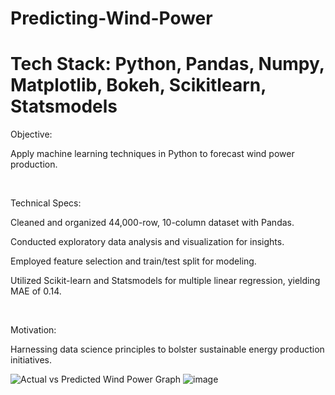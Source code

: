 # Predicting-Wind-Power
# Tech Stack: Python, Pandas, Numpy, Matplotlib, Bokeh, Scikitlearn, Statsmodels

Objective:

Apply machine learning techniques in Python to forecast wind power production.

​

Technical Specs:

Cleaned and organized 44,000-row, 10-column dataset with Pandas.

Conducted exploratory data analysis and visualization for insights.

Employed feature selection and train/test split for modeling.

Utilized Scikit-learn and Statsmodels for multiple linear regression, yielding MAE of 0.14.

​

Motivation:

Harnessing data science principles to bolster sustainable energy production initiatives.

![Actual vs Predicted Wind Power Graph](https://github.com/HusainMiyala/Predicting-Wind-Power/assets/98285048/8fdd4819-4a4d-43b5-ac0f-2bef06da375c)
![image](https://github.com/HusainMiyala/Predicting-Wind-Power/assets/98285048/ed02e828-36a7-40bf-b728-5f9a5acbb6fe)
